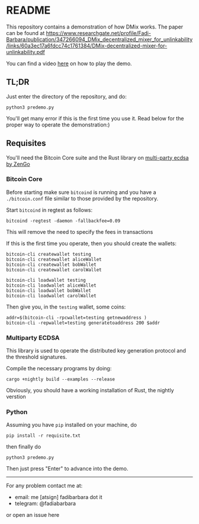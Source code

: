 # README

This repository contains a demonstration of how DMix works.
The paper can be found at <https://www.researchgate.net/profile/Fadi-Barbara/publication/347266094_DMix_decentralized_mixer_for_unlinkability/links/60a3ec17a6fdcc74c1761384/DMix-decentralized-mixer-for-unlinkability.pdf>

You can find a video [here](https://fadibarbara.it/owncloud/index.php/s/YfnedvpveDdzMle) on how to play the demo.

## TL;DR
Just enter the directory of the repository, and do:
```
python3 predemo.py
```

You'll get many error if this is the first time you use it. Read below for the proper way to operate the demonstration:)

## Requisites
You'll need the Bitcoin Core suite and the Rust library on [multi-party ecdsa by ZenGo](https://github.com/ZenGo-X/multi-party-ecdsa)

### Bitcoin Core
Before starting  make sure `bitcoind` is running and you have a `./bitcoin.conf` file similar to those provided by the repository.

Start `bitcoind` in regtest as follows:

```
bitcoind -regtest -daemon -fallbackfee=0.09
```

This will remove the need to specify the fees in transactions

If this is the first time you operate, then you should create the wallets:

```
bitcoin-cli createwallet testing
bitcoin-cli createwallet aliceWallet
bitcoin-cli createwallet bobWallet
bitcoin-cli createwallet carolWallet

bitcoin-cli loadwallet testing
bitcoin-cli loadwallet aliceWallet
bitcoin-cli loadwallet bobWallet
bitcoin-cli loadwallet carolWallet
```

Then give you, in the `testing` wallet, some coins:

```
addr=$(bitcoin-cli -rpcwallet=testing getnewaddress )
bitcoin-cli -repwallet=testing generatetoaddress 200 $addr
```

### Multiparty ECDSA
This library is used to operate the distributed key generation protocol and the threshold signatures.

Compile the necessary programs by doing:
```
cargo +nightly build --examples --release
```

Obviously, you should have a working installation of Rust, the nightly verstion

### Python
Assuming you have `pip` installed on your machine, do

```
pip install -r requisite.txt
```

then finally do 
```
python3 predemo.py
```

Then just press "Enter" to advance into the demo.

***

For any problem contact me at:
- email: me [atsign] fadibarbara dot it
- telegram: @fadiabarbara

or open an issue here